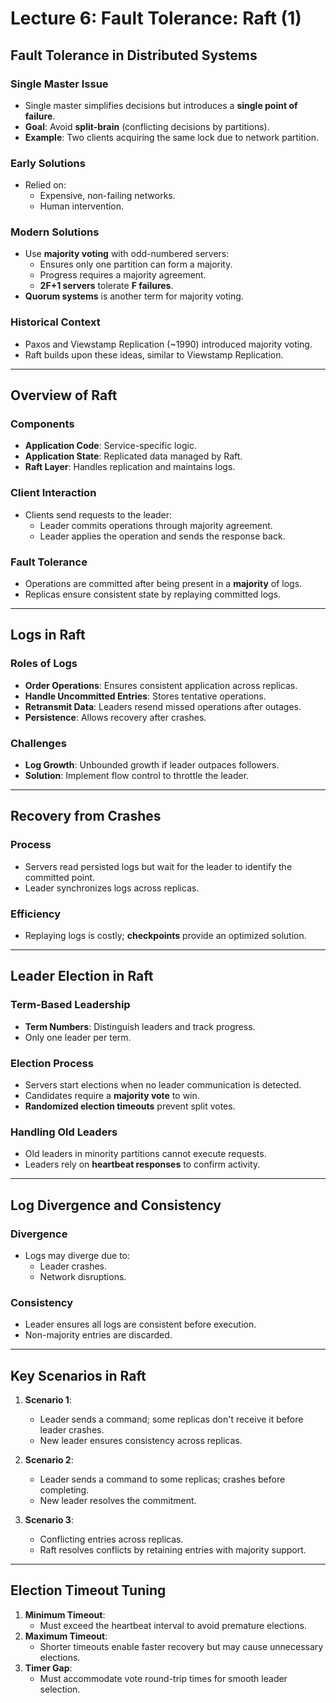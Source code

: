 # Lecture 6: Fault Tolerance: Raft (1)

## Fault Tolerance in Distributed Systems

### Single Master Issue
- Single master simplifies decisions but introduces a **single point of failure**.
- **Goal**: Avoid **split-brain** (conflicting decisions by partitions).
- **Example**: Two clients acquiring the same lock due to network partition.

### Early Solutions
- Relied on:
  - Expensive, non-failing networks.
  - Human intervention.

### Modern Solutions
- Use **majority voting** with odd-numbered servers:
  - Ensures only one partition can form a majority.
  - Progress requires a majority agreement.
  - **2F+1 servers** tolerate **F failures**.
- **Quorum systems** is another term for majority voting.

### Historical Context
- Paxos and Viewstamp Replication (~1990) introduced majority voting.
- Raft builds upon these ideas, similar to Viewstamp Replication.

---

## Overview of Raft

### Components
- **Application Code**: Service-specific logic.
- **Application State**: Replicated data managed by Raft.
- **Raft Layer**: Handles replication and maintains logs.

### Client Interaction
- Clients send requests to the leader:
  - Leader commits operations through majority agreement.
  - Leader applies the operation and sends the response back.

### Fault Tolerance
- Operations are committed after being present in a **majority** of logs.
- Replicas ensure consistent state by replaying committed logs.

---

## Logs in Raft

### Roles of Logs
- **Order Operations**: Ensures consistent application across replicas.
- **Handle Uncommitted Entries**: Stores tentative operations.
- **Retransmit Data**: Leaders resend missed operations after outages.
- **Persistence**: Allows recovery after crashes.

### Challenges
- **Log Growth**: Unbounded growth if leader outpaces followers.
- **Solution**: Implement flow control to throttle the leader.

---

## Recovery from Crashes

### Process
- Servers read persisted logs but wait for the leader to identify the committed point.
- Leader synchronizes logs across replicas.

### Efficiency
- Replaying logs is costly; **checkpoints** provide an optimized solution.

---

## Leader Election in Raft

### Term-Based Leadership
- **Term Numbers**: Distinguish leaders and track progress.
- Only one leader per term.

### Election Process
- Servers start elections when no leader communication is detected.
- Candidates require a **majority vote** to win.
- **Randomized election timeouts** prevent split votes.

### Handling Old Leaders
- Old leaders in minority partitions cannot execute requests.
- Leaders rely on **heartbeat responses** to confirm activity.

---

## Log Divergence and Consistency

### Divergence
- Logs may diverge due to:
  - Leader crashes.
  - Network disruptions.

### Consistency
- Leader ensures all logs are consistent before execution.
- Non-majority entries are discarded.

---

## Key Scenarios in Raft

1. **Scenario 1**:
   - Leader sends a command; some replicas don't receive it before leader crashes.
   - New leader ensures consistency across replicas.

2. **Scenario 2**:
   - Leader sends a command to some replicas; crashes before completing.
   - New leader resolves the commitment.

3. **Scenario 3**:
   - Conflicting entries across replicas.
   - Raft resolves conflicts by retaining entries with majority support.

---

## Election Timeout Tuning

1. **Minimum Timeout**:
   - Must exceed the heartbeat interval to avoid premature elections.
2. **Maximum Timeout**:
   - Shorter timeouts enable faster recovery but may cause unnecessary elections.
3. **Timer Gap**:
   - Must accommodate vote round-trip times for smooth leader selection.

